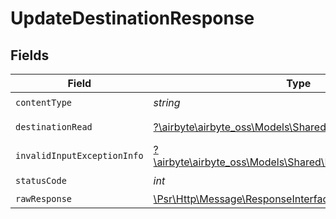 # UpdateDestinationResponse


## Fields

| Field                                                                                                             | Type                                                                                                              | Required                                                                                                          | Description                                                                                                       |
| ----------------------------------------------------------------------------------------------------------------- | ----------------------------------------------------------------------------------------------------------------- | ----------------------------------------------------------------------------------------------------------------- | ----------------------------------------------------------------------------------------------------------------- |
| `contentType`                                                                                                     | *string*                                                                                                          | :heavy_check_mark:                                                                                                | N/A                                                                                                               |
| `destinationRead`                                                                                                 | [?\airbyte\airbyte_oss\Models\Shared\DestinationRead](../../models/shared/DestinationRead.md)                     | :heavy_minus_sign:                                                                                                | Successful operation                                                                                              |
| `invalidInputExceptionInfo`                                                                                       | [?\airbyte\airbyte_oss\Models\Shared\InvalidInputExceptionInfo](../../models/shared/InvalidInputExceptionInfo.md) | :heavy_minus_sign:                                                                                                | Input failed validation                                                                                           |
| `statusCode`                                                                                                      | *int*                                                                                                             | :heavy_check_mark:                                                                                                | N/A                                                                                                               |
| `rawResponse`                                                                                                     | [\Psr\Http\Message\ResponseInterface](https://www.php-fig.org/psr/psr-7/#33-psrhttpmessageresponseinterface)      | :heavy_minus_sign:                                                                                                | N/A                                                                                                               |